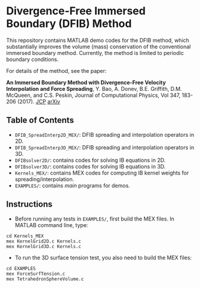 # Divergence-Free Immersed Boundary (DFIB) Method

This repository contains MATLAB demo codes for the  DFIB method, which substantially improves the volume (mass) conservation of the conventional immersed boundary method. Currently, the method is limited to periodic boundary conditions.

For details of the method, see the paper:

**An Immersed Boundary Method with Divergence-Free Velocity Interpolation and Force Spreading**, Y. Bao, A. Donev, B.E. Griffith, D.M. McQueen, and C.S. Peskin, Journal of Computational Physics, Vol 347, 183-206 (2017). [JCP](https://www.sciencedirect.com/science/article/pii/S0021999117304953) [arXiv](https://arxiv.org/abs/1701.07169)

## Table of Contents
* `DFIB_SpreadInterp2D_MEX/`: DFIB spreading and interpolation operators in 2D.
* `DFIB_SpreadInterp3D_MEX/`: DFIB spreading and interpolation operators in 3D.
* `DFIBsolver2D/`: contains codes for solving IB equations in 2D.
* `DFIBsolver3D/`: contains codes for solving IB equations in 3D. 
* `Kernels_MEX/`: contains MEX codes for computing IB kernel weights for spreading/interpolation.
* `EXAMPLES/`: contains _main_ programs for demos. 

## Instructions
* Before running any tests in `EXAMPLES/`, first build the MEX files. In MATLAB command line, type:

```
cd Kernels_MEX
mex KernelGrid2D.c Kernels.c
mex KernelGrid3D.c Kernels.c
```
* To run the 3D surface tension test, you also need to build the MEX files:

```
cd EXAMPLES
mex ForceSurfTension.c
mex TetrahedronSphereVolume.c
```

